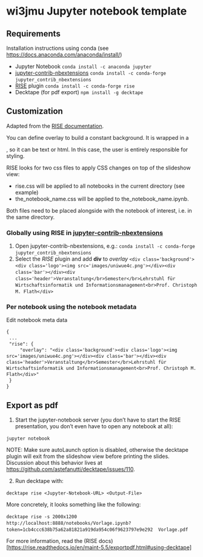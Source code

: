 # wi3jmu Jupyter notebook template

## Requirements

Installation instructions using conda (see https://docs.anaconda.com/anaconda/install/)
- Jupyter Notebook ```conda install -c anaconda jupyter```
- [jupyter-contrib-nbextensions](https://jupyter-contrib-nbextensions.readthedocs.io/en/latest/install.html)
```conda install -c conda-forge jupyter_contrib_nbextensions``` 
- [RISE](https://github.com/damianavila/RISE/) plugin ```conda install -c conda-forge rise ```
- Decktape (for pdf export) ```npm install -g decktape```

## Customization

Adapted from the [RISE documentation](https://rise.readthedocs.io/en/stable/index.html).

You can define overlay to build a constant background. It is wrapped in a<div>, so it can be text or html. In this case, the user is entirely responsible for styling.

RISE looks for two css files to apply CSS changes on top of the slideshow view:

- rise.css will be applied to all notebooks in the current directory (see example)
- the_notebook_name.css will be applied to the_notebook_name.ipynb.

Both files need to be placed alongside with the notebook of interest, i.e. in the same directory. 

### Globally using RISE in [jupyter-contrib-nbextensions](https://jupyter-contrib-nbextensions.readthedocs.io/en/latest/install.html)
1. Open jupyter-contrib-nbextensions, e.g.:
```conda install -c conda-forge jupyter_contrib_nbextensions``` 
2. Select the *RISE* plugin and add **div** to *overlay*
```<div class='background'><div class='logo'><img src='images/uniwue4c.png'></div><div class='bar'></div><div class='header'>Veranstaltung</br>Semester</br>Lehrstuhl für Wirtschaftsinformatik und Informationsmanagement<br>Prof. Christoph M. Flath</div>```

### Per notebook using the notebook metadata
Edit notebook meta data
```
{
 ...
 "rise": {
     "overlay": "<div class='background'><div class='logo'><img src='images/uniwue4c.png'></div><div class='bar'></div><div class='header'>Veranstaltung</br>Semester</br>Lehrstuhl für Wirtschaftsinformatik und Informationsmanagement<br>Prof. Christoph M. Flath</div>"
 }
}
```

## Export as pdf

1. Start the jupyter-notebook server (you don’t have to start the RISE presentation, you don’t even have to open any notebook at all):

```jupyter notebook```

NOTE: Make sure autoLaunch option is disabled, otherwise the decktape plugin will exit from the slideshow view before printing the slides. Discussion about this behavior lives at https://github.com/astefanutti/decktape/issues/110.

2. Run decktape with:

```decktape rise <Jupyter-Notebook-URL> <Output-File>```

More concretely, it looks something like the following:

```decktape rise -s 2000x1200 http://localhost:8888/notebooks/Vorlage.ipynb?token=1cb4ccc638b75a62a81821a919da954c06f9623797e9e292  Vorlage.pdf```

For more information, read the (RISE docs)[https://rise.readthedocs.io/en/maint-5.5/exportpdf.html#using-decktape]



